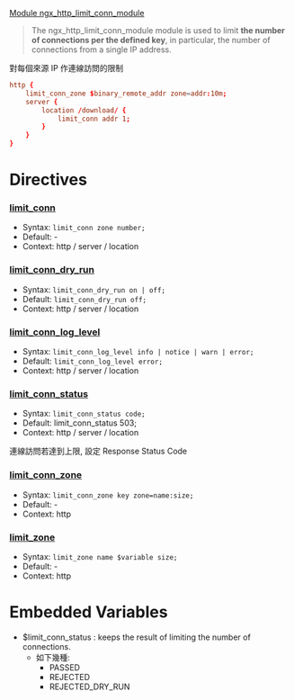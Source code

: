 [Module ngx_http_limit_conn_module](http://nginx.org/en/docs/http/ngx_http_limit_conn_module.html)

> The ngx_http_limit_conn_module module is used to limit **the number of connections per the defined key**, in particular, the number of connections from a single IP address.

對每個來源 IP 作連線訪問的限制

```conf
http {
    limit_conn_zone $binary_remote_addr zone=addr:10m;
    server {
        location /download/ {
            limit_conn addr 1;
        }
    }
}
```


# Directives

### [limit_conn](http://nginx.org/en/docs/http/ngx_http_limit_conn_module.html#limit_conn)
- Syntax: `limit_conn zone number;`
- Default: -
- Context: http / server / location


### [limit_conn_dry_run](http://nginx.org/en/docs/http/ngx_http_limit_conn_module.html#limit_conn_dry_run)

- Syntax: `limit_conn_dry_run on | off;`
- Default: `limit_conn_dry_run off;`
- Context: http / server / location


### [limit_conn_log_level](http://nginx.org/en/docs/http/ngx_http_limit_conn_module.html#limit_conn_log_level)

- Syntax: `limit_conn_log_level info | notice | warn | error;`
- Default: `limit_conn_log_level error;`
- Context: http / server / location


### [limit_conn_status](http://nginx.org/en/docs/http/ngx_http_limit_conn_module.html#limit_conn_status)

- Syntax: `limit_conn_status code;`
- Default: limit_conn_status 503;
- Context: http / server / location

連線訪問若達到上限, 設定 Response Status Code


### [limit_conn_zone](http://nginx.org/en/docs/http/ngx_http_limit_conn_module.html#limit_conn_zone)

- Syntax: `limit_conn_zone key zone=name:size;`
- Default: -
- Context: http


### [limit_zone](http://nginx.org/en/docs/http/ngx_http_limit_conn_module.html#limit_zone)

- Syntax: `limit_zone name $variable size;`
- Default: -
- Context: http


# Embedded Variables

- $limit_conn_status : keeps the result of limiting the number of connections.
    - 如下幾種:
        - PASSED
        - REJECTED
        - REJECTED_DRY_RUN